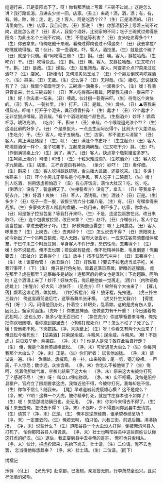 <!-- { "loadSidebar": true } -->
迤逦行来，已是景阳岗下了。呀！你看那酒旗上写着『三碗不过岗。』这是怎么讲？我行路饥渴，且进去少坐一回。店家。（丑上）来哉！酒，酒，酒；有，有，有。赊，赊，赊；走，走，走！客人，阿是吃酒个??？（生）正是渴酒的。（丑）请里向坐。（生）店家，我且问你。（丑）那说？（生）你那酒招子上写着三碗不过岗，这是怎么说？（丑）客人，我里个酒好，比别家的不同；吃子三碗就过弗得景阳岗：为此出名个三碗不过岗。（生）不信这等利害？（丑）直头吃弗得多个?！（生）你去拿来，待俺吃他十来碗，看俺过得岗也过不得这岗！（丑）我去拿拉?吃嘿就晓得哉。喂！伙计，拿一壶酒来。吓，客人，酒拉里。（生）就是这个碗？（丑）就是个只碗。看?阿吃得三碗？（生）斟。（丑）噢。客人，斟拉哈哉。（生吃介）干。（丑）吃得快厾。（生）斟。（丑）噢。客人，又斟拉哈哉。（生又吃介）干。斟。（丑）是哉。（生）燥些。（丑）拉里筛哉。客人，阿要拿介点??菜来过过酒吓？（生）店家。
【折桂令】又何须炙凤烹龙？
（丑）个个朋友倒欢喜吃寡酒个。（生）斟来。（丑）无哉。（生）怎么讲？（丑）无得哉。（生）纔吃，怎说就没有了？（生）我里个把壶号定个，三碗酒一滴弗多，一滴弗少个。（生）嗳！有酒只管拿来，什么三碗四碗！（丑）客人吃得高兴厾哉，阿要我去掇介一甏来吓？（生）好！你去拿一坛来。（丑）噢哉。伙计掇一甏得来吓。（生）待俺吃个爽快的。（丑）客人，一甏拉里。（生）打开。（丑）是哉。（生）燥些。（丑）▲等我来得及咭。吓唷！打开子个泥头，眞正喷香扑鼻！（生）蠢才！（丑）??个蠢才？无非坌狠点嘿哉。酒厾哉，?看个个酒琥珀能个颜色厾。（生指酒介）妙吓！
鹦鹉杯浮，琥珀光浓。
（吃介）干。斟来！（丑）来哉。个个喉咙退光漆个??？（生）这酒比前的好多了。（丑）个是原甏头，一点金生丽阿没得个，比前头个大差须远（生吃介）干。（丑）客人，吃子五碗哉。（生）店家。
却不道五斗消酲？
（丑）客人，眞正满肚猪屎！（生）呔！（丑）满肚个书史吓！（生立起介）（丑）客人吃酒搭酒保一样个，坐子吃弗下，立起来竖两碗哉。（生又吃干介）斟。（丑）吓。（作倒满铺桌上介）（生）满了，满了。（丑）客人，快点拿个瓶甏罐蛮多罗?。（生呵桌上酒介）可惜！可惜！（丑）十粒米难成滴?。（生吃酒介）（丑）客人吃子九碗哉。（生）店家。
三杯合道自有神功。
（坐介）妙吓！（丑）看仔细。（生）斟来！（丑）客人吃得跌跌铳铳，舌头纔大厾哉，还要吃来。（生）多讲！快斟来！（丑）吓个小男儿牙拳头是个吃手厾，客人吃子十二碗哉?。（生）嗳！别人吃酒，
何用恁虚担怕恐？
（丑）有心开饭店，落怕大肚汉？吃，吃，吃。（倒酒介）没有了，甏底朝天了。（生接甏看介）没有了，拿去！（丑）等我拿子甏去介。（生）好酒！爽快！（丑）客人，酒钱厾。（生）酒钱？（丑）正是。（生）多少？（丑）吃子一壶一甏，该银三钱六分七厘八毫。（生）有。（丑）有嘿拿得来哉那。（生）多蒙柴大官人赠我的盘纒，一路用来，剩不多了。店家，你拿去。（丑）阿是银子拉厾包里？等我打开来吓。（生）不是，连这包裹放在此，改日来取吓。（丑）连个包裹放拉里，改日来拿？（生）赵吓。（丑）介嘿伙计，客人个包裹当拉里，拿进去收好子吓。（生）
好敎俺羞涩囊空！
咳！上岗趱路。（丑）客人啰里去？（生）上岗去。（丑）去弗得个！（生）怎么说去不得？（丑）景阳岗上如今新出了一个吊睛白额虎，吃人无限，官府大张吿示，一应来往客商须要结伴成羣，于巳午未三个时辰过岗，单身客人不许行走，恐伤性命。去弗得个！（生）嗳！你不说猛虎，俺不去也罢；若说起有猛虎，俺不觉精神抖擞，毛发倒竖！俺偏要去！（丑扯介）去弗得个！（生）放手！
按不住怒气冲冲！
（丑）去弗得个！（生）呔！谁要你管！（推丑跌介）（丑）好跌厾！?要去不拉老虎当瓜子吃，关我??事吓！（下）（生）
俺只是行色匆匆，趁着这落日熹微，醉眼的这朦胧。
虎在那里？虎在那里？这厮每多是胡说！连那官府的榜文也是浑账！下岗趱路。阿哟哟！这个酒涌上来了！妙吓！好块大石，俺且睡他娘一觉再走。（困介）（内吹铜角虎跳上）（生醒介）好大风！凉快吓！（见虎介）吓！果然有个大虫来了！
【雁儿落】觑着这泼毛团，体势雄。
（作打折棍介）呀！
狼牙棍，先摧迸。
（虎三扑生三躱介）
俺这里趋前退后忙，这孼畜舞爪张牙横。
（虎又扑生又躱介）
【得胜令】〔呀！〕闪，闪得他回身处，扑着空；转眼处，乱着踪。这的是虎有伤人意，因此上，寃家对面逢。〔虎吓！〕你要显神通，便做道力有千斤重！〔今日遇着俺武松呵，〕途也么穷，抵多少花无百日红！
（拿住虎介）你这孼畜要来寻俺，俺先把你双眼踢瞎，看你跑到那里去！（作踢打虎死介）??！怎么不动了？死了么？嗳！管他死不死，下岗趱路。（净，末执鎗上）（生）呀！你看又有两个大虫来了！俺武松今番死也！
【沽美酒】只索逞余威，斗晚风；逞余威，斗晚风。〔呀！不是虎，〕只见双举步，两挪踪。
（净，末）?！你是人是鬼？敢在此独自行走？（生）
俺，俺是个盖世英雄唤武松。
（净，末）可曾遇见大虫么？（生）你每问我那个大虫么？（净，末）正是。（生）你们听者：
试言他凶猛。
（净，末）请试说一遍。（生）
负嵎处，恁威风，身一扑，山来般重；尾一剪，钢刀般横。一声高，千人惊恐；数步远，众生含痛。
（净，末）你怎么不被他害了？（生）俺呵，
凭着俺胆雄气雄，空拳儿结果了这大虫！
（净，末）原来这大虫被你打死了？感谢不尽！（生）呀！
叫众口将咱称颂。
（净，末）实不相瞒，我每是阳谷县猎户，官府立了限期要拿这虎，我每近他不得，今被你打死，我每却是不信。（生）你每不信么？随我来。
【尾】早难道岩前虎瘦雄心横？
这不是虎么？（净，末）??哟！这样一个大虎，被你精拳打死，就是卞庄存孝也不如你了！（生）嗳！
笑恁那堤防鎭日也，全无用。
（净，末）你如今来得去不得了。（生）嗳！来去由俺，怎说去不得？（净，末）不是吓，少不得要同你到县中去请赏。（生）请赏？（净，末）正是。（生）
俺本是逆旅经商，谁承望奏绩呈功？
（净，末）一定要去的。（生）俺若去呵，
怕只怕，六巷三街，前遮后拥。沸沸扬扬，
（净，末）说些什么？（生）道阳谷县一个大虫没人打得，倒被俺清河县人打死了。
怕你那阳谷县人相讥讽。
（净，末）壮士也叫阳谷县中这些百姓认认你这打虎的好汉。（生）退后，我正要到县中去寻俺的哥哥，
俺可也只索相从。
（净，末）伙计，把虎拴起来，先抬下岗去。壮士请。（生）二位请。俺不去也罢，
怎当得他每恁趋奉？
（净，末）壮士请。（生）二位请。（同下）
 
绣襦记 
 
乐驿
（付上）
【光光乍】赴京都，已发轫，亲友皆无赆。行李萧然全没兴。且买杯淡酒消渴吻。
